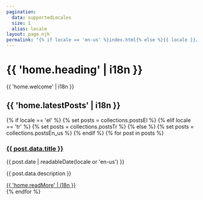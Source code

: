 ```yaml
---
pagination:
  data: supportedLocales
  size: 1
  alias: locale
layout: page.njk
permalink: "{% if locale == 'en-us' %}index.html{% else %}{{ locale }}/index.html{% endif %}"
---
```


# {{ 'home.heading' | i18n }}

{{ 'home.welcome' | i18n }}

## {{ 'home.latestPosts' | i18n }}

<div class="prose max-w-none">
{% if locale == 'el' %}
  {% set posts = collections.postsEl %}
{% elif locale == 'tr' %}
  {% set posts = collections.postsTr %}
{% else %}
  {% set posts = collections.postsEn_us %}
{% endif %}
{% for post in posts %}
<article class="mb-8 pb-8 border-b border-gray-200" role="article" aria-labelledby="post-{{ loop.index }}-title">
  <h3 class="text-xl font-semibold mb-2" id="post-{{ loop.index }}-title">
    <a href="{{ post.url }}" class="text-blue-600 hover:text-blue-800">{{ post.data.title }}</a>
  </h3>
  <div class="text-gray-600 text-sm mb-3">
    <time datetime="{{ post.date | htmlDateString }}">{{ post.date | readableDate(locale or 'en-us') }}</time>
  </div>
  <p class="text-gray-700">{{ post.data.description }}</p>
  <div class="mt-3">
    <a href="{{ post.url }}" class="text-blue-600 hover:text-blue-800 font-medium" aria-label="Read full article: {{ post.data.title }}">{{ 'home.readMore' | i18n }}</a>
  </div>
</article>
{% endfor %}
</div>